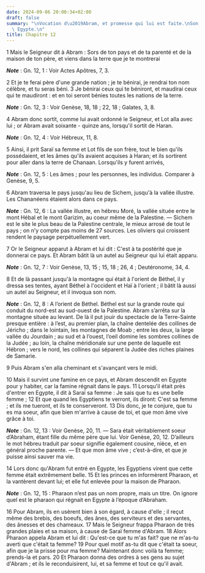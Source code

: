 ```yaml
---
date: 2024-09-06 20:00:34+02:00
draft: false
summary: "\nVocation d\u2019Abram, et promesse qui lui est faite.\nSon entr\xE9e en\
  \ Egypte.\n"
title: Chapitre 12
---
```





1 Mais le Seigneur dit à Abram : Sors de ton pays et de ta parenté et de la maison de ton père, et viens dans la terre que je te montrerai

***Note*** :  Gn. 12, 1 : Voir Actes Apôtres, 7, 3.

2 Et je te ferai père d'une grande nation ; je te bénirai, je rendrai ton nom célèbre, et tu seras béni. 3 Je bénirai ceux qui te béniront, et maudirai ceux qui te maudiront : et en toi seront bénies toutes les nations de la terre.

***Note*** :  Gn. 12, 3 : Voir Genèse, 18, 18 ; 22, 18 ; Galates, 3, 8.


4 Abram donc sortit, comme lui avait ordonné le Seigneur, et Lot alla avec lui ; or Abram avait soixante - quinze ans, lorsqu'il sortit de Haran.

***Note*** :  Gn. 12, 4 : Voir Hébreux, 11, 8.

5 Ainsi, il prit Saraï sa femme et Lot fils de son frère, tout le bien qu'ils possédaient, et les âmes qu'ils avaient acquises à Haran; et ils sortirent pour aller dans la terre de Chanaan. Lorsqu'ils y furent arrivés,

***Note*** :  Gn. 12, 5 : Les âmes ; pour les personnes, les individus. Comparer à Genèse, 9, 5.


6 Abram traversa le pays jusqu'au lieu de Sichem, jusqu'à la vallée illustre. Les Chananéens étaient alors dans ce pays.

***Note*** :  Gn. 12, 6 : La vallée illustre, en hébreu Moré, la vallée située entre le mont Hébal et le mont Garizim, au coeur même de la Palestine. ― Sichem est le site le plus beau de la Palestine centrale, le mieux arrosé de tout le pays ; on n’y compte pas moins de 27 sources. Les oliviers qui croissent rendent le paysage perpétuellement vert.

7 Or le Seigneur apparut à Abram et lui dit : C'est à ta postérité que je donnerai ce pays. Et Abram bâtit là un autel au Seigneur qui lui était apparu.

***Note*** :  Gn. 12, 7 : Voir Genèse, 13, 15 ; 15, 18 ; 26, 4 ; Deutéronome, 34, 4.

8 Et de là passant jusqu'à la montagne qui était à l'orient de Béthel, il y dressa ses tentes, ayant Béthel à l'occident et Haï à l'orient ; il bâtit là aussi un autel au Seigneur, et il invoqua son nom.

***Note*** :  Gn. 12, 8 : A l’orient de Béthel. Béthel est sur la grande route qui conduit du nord-est au sud-ouest de la Palestine. Abram s’arrêta sur la montagne située au levant. De là il put jouir du spectacle de la Terre-Sainte presque entière : à l’est, au premier plan, la chaîne dentelée des collines de Jéricho ; dans le lointain, les montagnes de Moab ; entre les deux, la large vallée du Jourdain ; au sud et à l’ouest, l’oeil domine les sombres collines de la Judée ; au loin, la chaîne méridionale sur une pente de laquelle est Hébron ; vers le nord, les collines qui séparent la Judée des riches plaines de Samarie.

9 Puis Abram s'en alla cheminant et s'avançant vers le midi.


10 Mais il survint une famine en ce pays, et Abram descendit en Egypte pour y habiter, car la famine régnait dans le pays. 11 Lorsqu'il était près d'entrer en Egypte, il dit à Saraï sa femme : Je sais que tu es une belle femme ; 12 Et que quand les Egyptiens te verront, ils diront: C'est sa femme ; et ils me tueront, et ils te conserveront. 13 Dis donc, je te conjure, que tu es ma soeur, afin que bien m'arrive à cause de toi, et que mon âme vive grâce à toi.

***Note*** :  Gn. 12, 13 : Voir Genèse, 20, 11. ― Sara était véritablement soeur d’Abraham, étant fille du même père que lui. Voir Genèse, 20, 12. D’ailleurs le mot hébreu traduit par soeur signifie également cousine, nièce, et en général proche parente. ― Et que mon âme vive ; c’est-à-dire, et que je puisse ainsi sauver ma vie.

14 Lors donc qu'Abram fut entré en Egypte, les Egyptiens virent que cette femme était extrêmement belle. 15 Et les princes en informèrent Pharaon, et la vantèrent devant lui; et elle fut enlevée pour la maison de Pharaon.

***Note*** :  Gn. 12, 15 : Pharaon n’est pas un nom propre, mais un titre. On ignore quel est le pharaon qui régnait en Egypte à l’époque d’Abraham.

16 Pour Abram, ils en usèrent bien à son égard, à cause d'elle ; il reçut même des brebis, des boeufs, des ânes, des serviteurs et des servantes, des ânesses et des chameaux. 17 Mais le Seigneur frappa Pharaon de très grandes plaies et sa maison, à cause de Saraï femme d'Abram. 18 Alors Pharaon appela Abram et lui dit : Qu'est-ce que tu m'as fait? que ne m'as-tu averti que c'était ta femme? 19 Pour quel motif as-tu dit que c'était ta soeur, afin que je la prisse pour ma femme? Maintenant donc voilà ta femme; prends-la et pars. 20 Et Pharaon donna des ordres à ses gens au sujet d'Abram ; et ils le reconduisirent, lui, et sa femme et tout ce qu'il avait.

